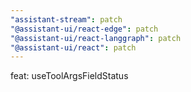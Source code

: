 ```yaml
---
"assistant-stream": patch
"@assistant-ui/react-edge": patch
"@assistant-ui/react-langgraph": patch
"@assistant-ui/react": patch
---
```


feat: useToolArgsFieldStatus
